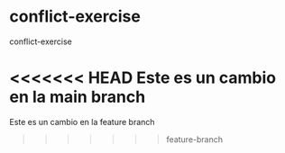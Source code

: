 # conflict-exercise
conflict-exercise

<<<<<<< HEAD
Este es un cambio en la main branch
=======
Este es un cambio en la feature branch
>>>>>>> feature-branch
